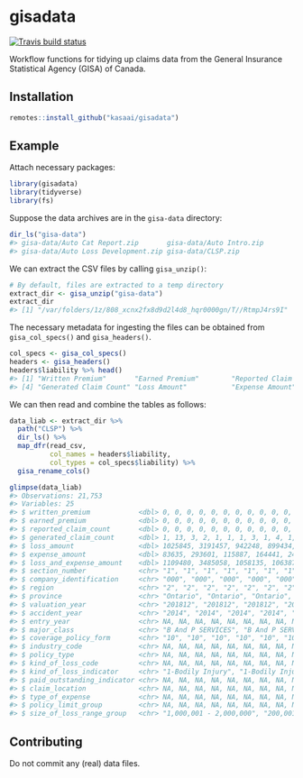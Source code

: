 
<!-- README.md is generated from README.Rmd. Please edit that file -->

# gisadata

<!-- badges: start -->

[![Travis build
status](https://travis-ci.org/kasaai/gisadata.svg?branch=master)](https://travis-ci.org/kasaai/gisadata)
<!-- badges: end -->

Workflow functions for tidying up claims data from the General Insurance
Statistical Agency (GISA) of Canada.

## Installation

``` r
remotes::install_github("kasaai/gisadata")
```

## Example

Attach necessary packages:

``` r
library(gisadata)
library(tidyverse)
library(fs)
```

Suppose the data archives are in the `gisa-data` directory:

``` r
dir_ls("gisa-data")
#> gisa-data/Auto Cat Report.zip       gisa-data/Auto Intro.zip            
#> gisa-data/Auto Loss Development.zip gisa-data/CLSP.zip
```

We can extract the CSV files by calling `gisa_unzip()`:

``` r
# By default, files are extracted to a temp directory
extract_dir <- gisa_unzip("gisa-data")
extract_dir
#> [1] "/var/folders/1z/808_xcnx2fx8d9d2l4d8_hqr0000gn/T//RtmpJ4rs9I"
```

The necessary metadata for ingesting the files can be obtained from
`gisa_col_specs()` and `gisa_headers()`.

``` r
col_specs <- gisa_col_specs()
headers <- gisa_headers()
headers$liability %>% head()
#> [1] "Written Premium"       "Earned Premium"        "Reported Claim Count" 
#> [4] "Generated Claim Count" "Loss Amount"           "Expense Amount"
```

We can then read and combine the tables as follows:

``` r
data_liab <- extract_dir %>%
  path("CLSP") %>%
  dir_ls() %>%
  map_dfr(read_csv,
          col_names = headers$liability,
          col_types = col_specs$liability) %>%
  gisa_rename_cols()

glimpse(data_liab)
#> Observations: 21,753
#> Variables: 25
#> $ written_premium            <dbl> 0, 0, 0, 0, 0, 0, 0, 0, 0, 0, 0, 0, 0…
#> $ earned_premium             <dbl> 0, 0, 0, 0, 0, 0, 0, 0, 0, 0, 0, 0, 0…
#> $ reported_claim_count       <dbl> 0, 0, 0, 0, 0, 0, 0, 0, 0, 0, 0, 0, 0…
#> $ generated_claim_count      <dbl> 1, 13, 3, 2, 1, 1, 1, 3, 1, 4, 1, 1, …
#> $ loss_amount                <dbl> 1025845, 3191457, 942248, 899434, 600…
#> $ expense_amount             <dbl> 83635, 293601, 115887, 164441, 24515,…
#> $ loss_and_expense_amount    <dbl> 1109480, 3485058, 1058135, 1063875, 6…
#> $ section_number             <chr> "1", "1", "1", "1", "1", "1", "1", "1…
#> $ company_identification     <chr> "000", "000", "000", "000", "000", "0…
#> $ region                     <chr> "2", "2", "2", "2", "2", "2", "2", "2…
#> $ province                   <chr> "Ontario", "Ontario", "Ontario", "Ont…
#> $ valuation_year             <chr> "201812", "201812", "201812", "201812…
#> $ accident_year              <chr> "2014", "2014", "2014", "2014", "2014…
#> $ entry_year                 <chr> NA, NA, NA, NA, NA, NA, NA, NA, NA, N…
#> $ major_class                <chr> "B And P SERVICES", "B And P SERVICES…
#> $ coverage_policy_form       <chr> "10", "10", "10", "10", "10", "10", "…
#> $ industry_code              <chr> NA, NA, NA, NA, NA, NA, NA, NA, NA, N…
#> $ policy_type                <chr> NA, NA, NA, NA, NA, NA, NA, NA, NA, N…
#> $ kind_of_loss_code          <chr> NA, NA, NA, NA, NA, NA, NA, NA, NA, N…
#> $ kind_of_loss_indicator     <chr> "1-Bodily Injury", "1-Bodily Injury",…
#> $ paid_outstanding_indicator <chr> NA, NA, NA, NA, NA, NA, NA, NA, NA, N…
#> $ claim_location             <chr> NA, NA, NA, NA, NA, NA, NA, NA, NA, N…
#> $ type_of_expense            <chr> NA, NA, NA, NA, NA, NA, NA, NA, NA, N…
#> $ policy_limit_group         <chr> NA, NA, NA, NA, NA, NA, NA, NA, NA, N…
#> $ size_of_loss_range_group   <chr> "1,000,001 - 2,000,000", "200,001 - 3…
```

## Contributing

Do not commit any (real) data files.

